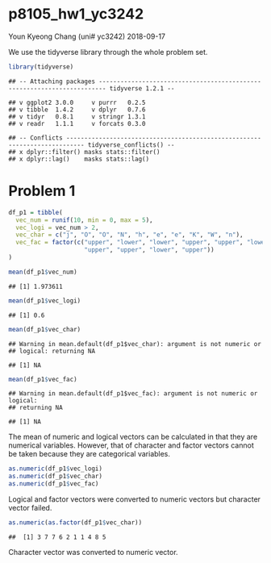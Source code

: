 p8105\_hw1\_yc3242
================
Youn Kyeong Chang (uni\# yc3242)
2018-09-17

We use the tidyverse library through the whole problem set.

``` r
library(tidyverse)
```

    ## -- Attaching packages ------------------------------------------------------------------------ tidyverse 1.2.1 --

    ## v ggplot2 3.0.0     v purrr   0.2.5
    ## v tibble  1.4.2     v dplyr   0.7.6
    ## v tidyr   0.8.1     v stringr 1.3.1
    ## v readr   1.1.1     v forcats 0.3.0

    ## -- Conflicts --------------------------------------------------------------------------- tidyverse_conflicts() --
    ## x dplyr::filter() masks stats::filter()
    ## x dplyr::lag()    masks stats::lag()

Problem 1
=========

``` r
df_p1 = tibble(
  vec_num = runif(10, min = 0, max = 5),
  vec_logi = vec_num > 2,
  vec_char = c("j", "O", "O", "N", "h", "e", "e", "K", "W", "n"),
  vec_fac = factor(c("upper", "lower", "lower", "upper", "upper", "lower", 
                     "upper", "upper", "lower", "upper"))
)
```

``` r
mean(df_p1$vec_num)
```

    ## [1] 1.973611

``` r
mean(df_p1$vec_logi)
```

    ## [1] 0.6

``` r
mean(df_p1$vec_char)
```

    ## Warning in mean.default(df_p1$vec_char): argument is not numeric or
    ## logical: returning NA

    ## [1] NA

``` r
mean(df_p1$vec_fac)
```

    ## Warning in mean.default(df_p1$vec_fac): argument is not numeric or logical:
    ## returning NA

    ## [1] NA

The mean of numeric and logical vectors can be calculated in that they are numerical variables. However, that of character and factor vectors cannot be taken because they are categorical variables.

``` r
as.numeric(df_p1$vec_logi)
as.numeric(df_p1$vec_char)
as.numeric(df_p1$vec_fac)
```

Logical and factor vectors were converted to numeric vectors but character vector failed.

``` r
as.numeric(as.factor(df_p1$vec_char))
```

    ##  [1] 3 7 7 6 2 1 1 4 8 5

Character vector was converted to numeric vector.
